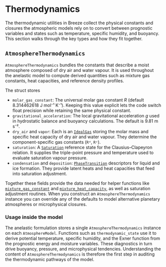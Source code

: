 # Thermodynamics

The thermodynamic utilities in Breeze collect the physical constants and closures
the atmospheric models rely on to convert between prognostic variables and
states such as temperature, specific humidity, and buoyancy. This section walks
through the key types and how they fit together.

## `AtmosphereThermodynamics`

`AtmosphereThermodynamics` bundles the constants that describe a moist
atmosphere composed of dry air and water vapour. It is used throughout the
anelastic model to compute derived quantities such as mixture gas constants,
heat capacities, and reference density profiles.

The struct stores

- `molar_gas_constant`: The universal molar gas constant *R* (default
  8.314462618 J mol⁻¹ K⁻¹). Keeping this value explicit lets the code switch
  float precision while retaining the same physical constant.
- `gravitational_acceleration`: The local gravitational acceleration *g* used in
  hydrostatic balance and buoyancy calculations. The default is 9.81 m s⁻².
- `dry_air` and `vapor`: Each is an [`IdealGas`](@ref) storing the molar mass and
  specific heat capacity of dry air and water vapour. They determine the
  component-specific gas constants (`Rᵈ`, `Rᵛ`).
- `saturation`: A [`Saturation`](@ref) reference state for the
  Clausius–Clapeyron relation. It supplies the triple-point pressure and
  temperature used to evaluate saturation vapour pressure.
- `condensation` and `deposition`: [`PhaseTransition`](@ref) descriptors for
  liquid and ice formation. They provide latent heats and heat capacities that
  feed into saturation adjustment.

Together these fields provide the data needed for helper functions like
[`mixture_gas_constant`](@ref) and [`mixture_heat_capacity`](@ref), as well as
saturation adjustment routines. When you construct an
`AtmosphereThermodynamics` instance you can override any of the defaults to
model alternative planetary atmospheres or microphysical closures.

### Usage inside the model

The anelastic formulation stores a single `AtmosphereThermodynamics` instance on
each `AtmosphereModel`. Functions such as `thermodynamic_state` use it to derive
potential temperature, specific humidity, and the Exner function from the
prognostic energy and moisture variables. These diagnostics in turn drive
buoyancy, pressure, and microphysical tendencies. Understanding the content of
`AtmosphereThermodynamics` is therefore the first step in auditing the
thermodynamic pathways of the model.

